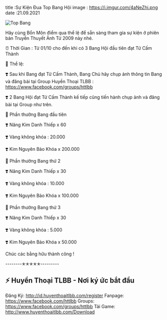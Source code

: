 title :Sự Kiện Đua Top Bang Hội
image : https://i.imgur.com/4aNeZhi.png
date  :21.09.2021

![Top Bang](https://i.imgur.com/4aNeZhi.png)

Hãy cùng Bổn Môn điểm qua thể lệ để sẵn sàng tham gia sự kiện ở phiên bản Truyền Thuyết Ảnh Tử 2009 này nhé.

⏰ Thời Gian : Từ 01/10 cho đến khi có 3 Bang Hội đầu tiên đạt Tử Cấm Thành

🌾 Thể lệ:

❣️ Sau khi Bang đạt Tử Cấm Thành, Bang Chủ hãy chụp ảnh thông tin Bang và đăng bài tại Group Huyền Thoại TLBB : https://www.facebook.com/groups/httlbb

❣️ 2 Bang Hội đạt Tử Cấm Thành kế tiếp cũng tiến hành chụp ảnh và đăng bài tại Group như trên.

🎁 Phần thưởng Bang đầu tiên

❣️ Năng Kim Danh Thiếp x 60

❣️ Vàng không khóa : 20.000

❣️ Kim Nguyên Bảo Khóa x 200.000

🎁 Phần thưởng Bang thứ 2

❣️ Năng Kim Danh Thiếp x 30

❣️ Vàng không khóa : 10.000

❣️ Kim Nguyên Bảo Khóa x 100.000

🎁 Phần thưởng Bang thứ 3

❣️ Năng Kim Danh Thiếp x 30

❣️ Vàng không khóa : 5.000

❣️ Kim Nguyên Bảo Khóa x 50.000

Chúc các bằng hữu thành công !

--------✭✭✭✭✭---------

## ⚡️ Huyền Thoại TLBB - Nơi ký ức bắt đầu
Đăng Ký: http://id.huyenthoaitlbb.com/register
Fanpage: https://www.facebook.com/httlbb
Groups: https://www.facebook.com/groups/httlbb
Tải Game: http://www.huyenthoaitlbb.com/Download
